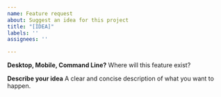 ```yaml
---
name: Feature request
about: Suggest an idea for this project
title: "[IDEA]"
labels: ''
assignees: ''

---
```


**Desktop, Mobile, Command Line?**
Where will this feature exist?

**Describe your idea**
A clear and concise description of what you want to happen.
